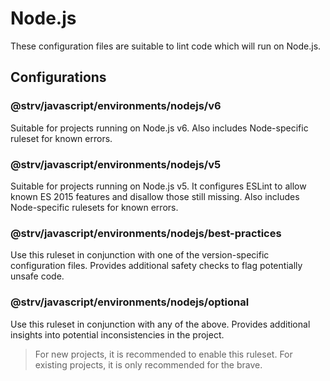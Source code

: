 # Node.js

These configuration files are suitable to lint code which will run on Node.js.

## Configurations

### @strv/javascript/environments/nodejs/v6

Suitable for projects running on Node.js v6. Also includes Node-specific ruleset for known errors.

### @strv/javascript/environments/nodejs/v5

Suitable for projects running on Node.js v5. It configures ESLint to allow known ES 2015 features and disallow those still missing. Also includes Node-specific rulesets for known errors.

### @strv/javascript/environments/nodejs/best-practices

Use this ruleset in conjunction with one of the version-specific configuration files. Provides additional safety checks to flag potentially unsafe code.

### @strv/javascript/environments/nodejs/optional

Use this ruleset in conjunction with any of the above. Provides additional insights into potential inconsistencies in the project.

> For new projects, it is recommended to enable this ruleset. For existing projects, it is only recommended for the brave.
